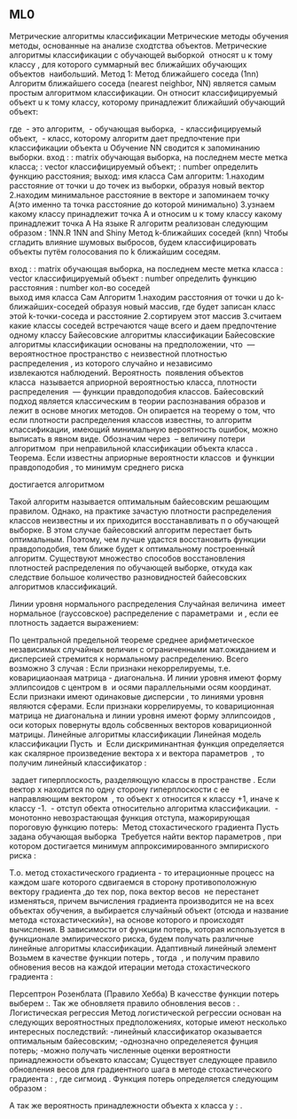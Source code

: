 ## ML0
Метрические алгоритмы классификации
Метрические методы обучения методы, основанные на анализе сходтства объектов. Метрические алгоритмы классификации с обучающей выборкой  относят u к тому классу , для которого суммарный вес ближайших обучающих объектов  наибольший.
Метод 1: Метод ближайшего соседа (1nn)
Алгоритм ближайшего соседа (nearest neighbor, NN) является самым простым алгоритмом классификации. Он относит классифицируемый объект u к тому классу, которому принадлежит ближайший обучающий объект:

где  - это алгоритм,  - обучающая выборка,  - классифицируемый объект,  - класс, которому алгоритм дает предпочтение при классификации объекта u
Обучение NN сводится к запоминанию выборки.
вход :
: matrix
 обучающая выборка, на последнем месте метка класса;
: vector
 классифицируемый объект;
: number
 определить функцию расстояния;
выход:
имя класса
Сам алгоритм:
1.находим расстояние от точки u до точек из выборки, образуя новый вектор
2.находим минимальное расстояние в векторе и запоминаем точку А(это именно та точка расстояние до которой минимально)
3.узнаем какому классу принадлежит точка А и относим u к тому классу какому принадлежит точка А
На языке R алгоритм реализован следующим образом : 1NN.R
1NN and Shiny
Метод k-ближайших соседей (knn)
Чтобы сгладить влияние шумовых выбросов, будем классифицировать объекты путём голосования по k ближайшим соседям.

вход :
: matrix
 обучающая выборка, на последнем месте метка класса
: vector
 классифицируемый объект
: number
 определить функцию расстояния
: number
кол-во соседей  
выход
имя класса
Сам Алгоритм
1.находим расстояния от точки u до k-ближайших-соседей образуя новый массив, где будет записан класс этой k-точки-соседа и расстояние
2.сортируем этот массив
3.считаем какие классы соседей встречаются чаще всего и даем предпочтение одному классу
Байесовские алгоритмы классификации
Байесовские алгоритмы классификации основаны на предположении, что  — вероятностное пространство с неизвестной плотностью распределения , из которого случайно и независимо извлекаются наблюдений. Вероятность  появления объектов класса  называется априорной вероятностью класса, плотности распределения  — функции правдоподобия классов.
Байесовский подход является классическим в теории распознавания образов и лежит в основе многих методов. Он опирается на теорему о том, что если плотности распределения классов известны, то алгоритм классификации, имеющий минимальную вероятность ошибок, можно выписать в явном виде.
Обозначим через  – величину потери алгоритмом  при неправильной классификации объекта класса .
Теорема.
Если известны априорные вероятности классов  и функции правдоподобия , то минимум среднего риска

достигается алгоритмом

Такой алгоритм называется оптимальным байесовским решающим правилом. Однако, на практике зачастую плотности распределения классов неизвестны и их приходится восстанавливать п о обучающей выборке. В этом случае байесовский алгоритм перестает быть оптимальным. Поэтому, чем лучше удастся восстановить функции правдоподобия, тем ближе будет к оптимальному построенный алгоритм. Существуют множество способов восстановления плотностей распределения по обучающей выборке, откуда как следствие большое количество разновидностей байесовских алгоритмов классификаций.

Линии уровня нормального распределения
Случайная величина  имеет нормальное (гауссовское) распределение с параметрами  и , если ее плотность задается выражением:

По центральной предельной теореме среднее арифметическое независимых случайных величин с ограниченными мат.ожиданием и дисперсией стремится к нормальному распределению.
Всего возможно 3 случая :
Если признаки некоррелируемы, т.е. коварициаонаая матрица - диагональна. И линии уровня имеют форму эллипсоидов с центром в  и осями параллельными осям координат.
Если признаки имеют одинаковые дисперсии , то линиями уровня являются сферами.
Если признаки коррелируемы, то ковариционная матрица не диагональна и линии уровня имеют форму эллипсоидов , оси которых повернуты вдоль собсвенных векторов ковариционной матрицы.
Линейные алгоритмы классификации
Линейная модель классификации
Пусть  и 
Если дискриминантная функция определяется как скалярное произведение вектора x и вектора параметров  , то получим линейный классификатор :

 задает гиперплоскость, разделяющую классы в пространстве .
Если вектор x находится по одну сторону гиперплоскости с ее направляющим вектором  , то объект x относится к классу +1, иначе к классу -1.
 - отступ обекта относительно алгоритма классификации.
 - монотонно невозрастающая функция отступа, мажорирующая пороговую функцию потерь: 
Метод стохастического градиента
Пусть задана обучающая выборка 
Требуется найти вектор параметров , при котором достигается минимум аппроксимированного эмпириского риска :

Т.о. метод стохастического градиента - то итерационные процесс на каждом шаге которого сдвигаемся в сторону противоположную вектору градиента ,до тех пор, пока вектор весов  не перестанет изменяться, причем вычисления градиента производится не на всех объектах обучения, а выбирается случайный объект (отсюда и название метода «стохастический»), на основе которого и происходят вычисления. В зависимости от функции потерь, которая используется в функционале эмпирического риска, будем получать различные линейные алгоритмы классификации.
Адаптивный линейный элемент
Возьмем в качестве функции потерь , тогда  , и получим правило обновения весов на каждой итерации метода стохастического градиента :

Персептрон Розенблата (Правило Хебба)
В качесстве функции потерь выберем :. Так же обновляетя правило обновления весов : .
Логистическая регрессия
Метод логистической регрессии основан на следующих вероятностных предположениях, которые имеют несколько интересных последствий:
-линейный классификатор оказывается оптимальным байесовским;
-однозначно определеяется фунция потерь;
-можно получать численные оценки вероятности принадлежности объеквто классам;
Существует следующее правило обновления весов для градиентного шага в методе стохастического градиента :
, где
сигмоид .
Функция потерь определяется следующим образом :

А так же вероятность принадлежности объекта x класса y :
.
